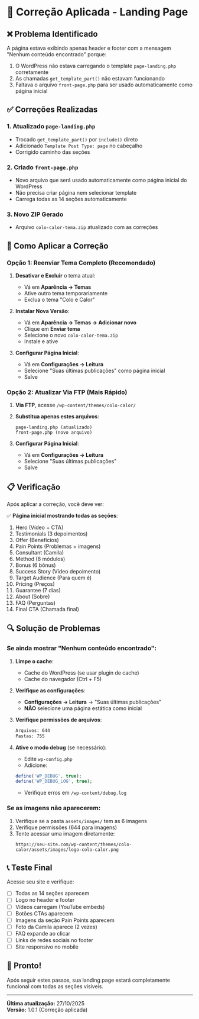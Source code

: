 # 🔧 Correção Aplicada - Landing Page

## ❌ Problema Identificado

A página estava exibindo apenas header e footer com a mensagem "Nenhum conteúdo encontrado" porque:

1. O WordPress não estava carregando o template `page-landing.php` corretamente
2. As chamadas `get_template_part()` não estavam funcionando
3. Faltava o arquivo `front-page.php` para ser usado automaticamente como página inicial

## ✅ Correções Realizadas

### 1. **Atualizado `page-landing.php`**
- Trocado `get_template_part()` por `include()` direto
- Adicionado `Template Post Type: page` no cabeçalho
- Corrigido caminho das seções

### 2. **Criado `front-page.php`**
- Novo arquivo que será usado automaticamente como página inicial do WordPress
- Não precisa criar página nem selecionar template
- Carrega todas as 14 seções automaticamente

### 3. **Novo ZIP Gerado**
- Arquivo `colo-calor-tema.zip` atualizado com as correções

## 🚀 Como Aplicar a Correção

### Opção 1: Reenviar Tema Completo (Recomendado)

1. **Desativar e Excluir** o tema atual:
   - Vá em **Aparência → Temas**
   - Ative outro tema temporariamente
   - Exclua o tema "Colo e Calor"

2. **Instalar Nova Versão**:
   - Vá em **Aparência → Temas → Adicionar novo**
   - Clique em **Enviar tema**
   - Selecione o novo `colo-calor-tema.zip`
   - Instale e ative

3. **Configurar Página Inicial**:
   - Vá em **Configurações → Leitura**
   - Selecione "Suas últimas publicações" como página inicial
   - Salve

### Opção 2: Atualizar Via FTP (Mais Rápido)

1. **Via FTP**, acesse `/wp-content/themes/colo-calor/`

2. **Substitua apenas estes arquivos**:
   ```
   page-landing.php (atualizado)
   front-page.php (novo arquivo)
   ```

3. **Configurar Página Inicial**:
   - Vá em **Configurações → Leitura**
   - Selecione "Suas últimas publicações"
   - Salve

## 📋 Verificação

Após aplicar a correção, você deve ver:

✅ **Página inicial mostrando todas as seções**:
1. Hero (Vídeo + CTA)
2. Testimonials (3 depoimentos)
3. Offer (Benefícios)
4. Pain Points (Problemas + imagens)
5. Consultant (Camila)
6. Method (8 módulos)
7. Bonus (6 bônus)
8. Success Story (Vídeo depoimento)
9. Target Audience (Para quem é)
10. Pricing (Preços)
11. Guarantee (7 dias)
12. About (Sobre)
13. FAQ (Perguntas)
14. Final CTA (Chamada final)

## 🔍 Solução de Problemas

### Se ainda mostrar "Nenhum conteúdo encontrado":

1. **Limpe o cache**:
   - Cache do WordPress (se usar plugin de cache)
   - Cache do navegador (Ctrl + F5)

2. **Verifique as configurações**:
   - **Configurações → Leitura** → "Suas últimas publicações"
   - **NÃO** selecione uma página estática como inicial

3. **Verifique permissões de arquivos**:
   ```bash
   Arquivos: 644
   Pastas: 755
   ```

4. **Ative o modo debug** (se necessário):
   - Edite `wp-config.php`
   - Adicione:
   ```php
   define('WP_DEBUG', true);
   define('WP_DEBUG_LOG', true);
   ```
   - Verifique erros em `/wp-content/debug.log`

### Se as imagens não aparecerem:

1. Verifique se a pasta `assets/images/` tem as 6 imagens
2. Verifique permissões (644 para imagens)
3. Tente acessar uma imagem diretamente:
   ```
   https://seu-site.com/wp-content/themes/colo-calor/assets/images/logo-colo-calor.png
   ```

## 📞 Teste Final

Acesse seu site e verifique:

- [ ] Todas as 14 seções aparecem
- [ ] Logo no header e footer
- [ ] Vídeos carregam (YouTube embeds)
- [ ] Botões CTAs aparecem
- [ ] Imagens da seção Pain Points aparecem
- [ ] Foto da Camila aparece (2 vezes)
- [ ] FAQ expande ao clicar
- [ ] Links de redes sociais no footer
- [ ] Site responsivo no mobile

## 🎉 Pronto!

Após seguir estes passos, sua landing page estará completamente funcional com todas as seções visíveis.

---

**Última atualização:** 27/10/2025  
**Versão:** 1.0.1 (Correção aplicada)
